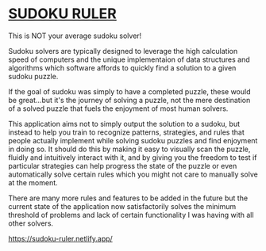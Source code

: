 
# [SUDOKU RULER](https://sudoku-ruler.netlify.app/)

This is NOT your average sudoku solver! 

Sudoku solvers are typically designed to leverage the high calculation speed of computers and the unique implementaion of data structures and algorithms which software affords to quickly find a solution to a given sudoku puzzle. 

If the goal of sudoku was simply to have a completed puzzle, these would be great...but it's the journey of solving a puzzle, not the mere destination of a solved puzzle that fuels the enjoyment of most human solvers.

This application aims not to simply output the solution to a sudoku, but instead to help you train to recognize patterns, strategies, and rules that people actually implement while solving sudoku puzzles and find enjoyment in doing so. It should do this by making it easy to visually scan the puzzle, fluidly and intuitively interact with it, and by giving you the freedom to test if particular strategies can help progress the state of the puzzle or even automatically solve certain rules which you might not care to manually solve at the moment. 

There are many more rules and features to be added in the future but the current state of the application now satisfactorily solves the minimum threshold of problems and lack of certain functionality I was having with all other solvers.

https://sudoku-ruler.netlify.app/
